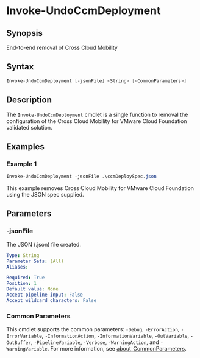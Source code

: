 # Invoke-UndoCcmDeployment

## Synopsis

End-to-end removal of Cross Cloud Mobility

## Syntax

``` powershell
Invoke-UndoCcmDeployment [-jsonFile] <String> [<CommonParameters>]
```

## Description

The `Invoke-UndoCcmDeployment` cmdlet is a single function to removal the configuration of the Cross Cloud Mobility for VMware Cloud Foundation validated solution.

## Examples

### Example 1

``` powershell
Invoke-UndoCcmDeployment -jsonFile .\ccmDeploySpec.json
```

This example removes Cross Cloud Mobility for VMware Cloud Foundation using the JSON spec supplied.

## Parameters

### -jsonFile

The JSON (.json) file created.

```yaml
Type: String
Parameter Sets: (All)
Aliases:

Required: True
Position: 1
Default value: None
Accept pipeline input: False
Accept wildcard characters: False
```

### Common Parameters

This cmdlet supports the common parameters: `-Debug`, `-ErrorAction`, `-ErrorVariable`, `-InformationAction`, `-InformationVariable`, `-OutVariable`, `-OutBuffer`, `-PipelineVariable`, `-Verbose`, `-WarningAction`, and `-WarningVariable`. For more information, see [about_CommonParameters](http://go.microsoft.com/fwlink/?LinkID=113216).
